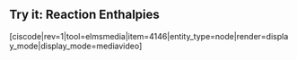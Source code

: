 ## Try it: Reaction Enthalpies


[ciscode|rev=1|tool=elmsmedia|item=4146|entity_type=node|render=display_mode|display_mode=mediavideo]

 